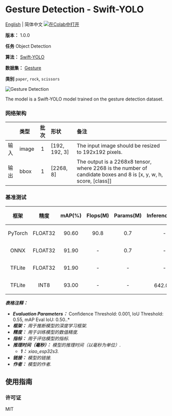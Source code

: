 # Gesture Detection - Swift-YOLO

[English](../en/Gesture_Detection_Swift-YOLO_192.md) | 简体中文 [![在Colab中打开](https://colab.research.google.com/assets/colab-badge.svg)](https://colab.research.google.com/github/seeed-studio/sscma-model-zoo/blob/main/notebooks/zh_CN/Gesture_Detection_Swift-YOLO_192.ipynb)

**版本：** 1.0.0

**任务** Object Detection

**算法：** [Swift-YOLO](configs/yolov5/swift_yolo_1xb16_300e_coco.py)

**数据集：** [Gesture](https://app.roboflow.com/rsp/paper-aaj0p/33)

**类别** `paper`, `rock`, `scissors`

![Gesture Detection](https://files.seeedstudio.com/sscma/static/detection_gesture.png)

The model is a Swift-YOLO model trained on the gesture detection dataset.

### 网络架构

|    | 类型    |  批次  | 形状            | 备注                                                                                                               |
|:---|:------|:----:|:--------------|:-----------------------------------------------------------------------------------------------------------------|
| 输入 | image |  1   | [192, 192, 3] | The input image should be resized to 192x192 pixels.                                                             |
| 输出 | bbox  |  1   | [2268, 8]     | The output is a 2268x8 tensor, where 2268 is the number of candidate boxes and 8 is [x, y, w, h, score, [class]] |
### 基准测试

|   框架    |   精度    |  mAP(%)  |  Flops(M)  |  Params(M)  |    Inference(ms)    |                                                                                   下载                                                                                    |      作者      |
|:-------:|:-------:|:--------:|:----------:|:-----------:|:-------------------:|:-----------------------------------------------------------------------------------------------------------------------------------------------------------------------:|:------------:|
| PyTorch | FLOAT32 |  90.60   |    90.8    |     0.7     |          -          |  [链接](https://files.seeedstudio.com/sscma/model_zoo/detection/models/swift-yolo/gesture/swift_yolo_1xb16_300e_coco_sha1_adda465db843aae8384c90c82e223c2cd931cad2.pth)   | Seeed Studio |
|  ONNX   | FLOAT32 |  91.90   |     -      |     0.7     |          -          |  [链接](https://files.seeedstudio.com/sscma/model_zoo/detection/models/swift-yolo/gesture/swift_yolo_1xb16_300e_coco_sha1_6f0e8c8ad5a6eb5c9afb5f18f43063dcc065c4b8.onnx)  | Seeed Studio |
| TFLite  | FLOAT32 |  91.90   |     -      |      -      |          -          | [链接](https://files.seeedstudio.com/sscma/model_zoo/detection/models/swift-yolo/gesture/swift_yolo_1xb16_300e_coco_sha1_54f794c25b545a1d33502e3f93a620c4cecfb1f9.tflite) | Seeed Studio |
| TFLite  |  INT8   |  93.00   |     -      |      -      | 642.0<sup>(1)</sup> | [链接](https://files.seeedstudio.com/sscma/model_zoo/detection/models/swift-yolo/gesture/swift_yolo_1xb16_300e_coco_sha1_8d25b2b0be2a0ea38d3fe0aca5ce3891f7aa67c5.tflite) | Seeed Studio |

***表格注释：***

- ***Evaluation Parameters：***  Confidence Threshold: 0.001, IoU Threshold: 0.55, mAP Eval IoU: 0.50..*
- ***框架：** 用于推断模型的深度学习框架.*
- ***精度：** 用于训练模型的数值精度.*
- ***指标：** 用于评估模型的指标.*
- ***推理时间（毫秒）：** 模型的推理时间（以毫秒为单位）.*
  - ***1：** xiao_esp32s3.*
- ***链接：** 模型的链接.*
- ***作者：** 模型的作者.*

## 使用指南

### 许可证

MIT

